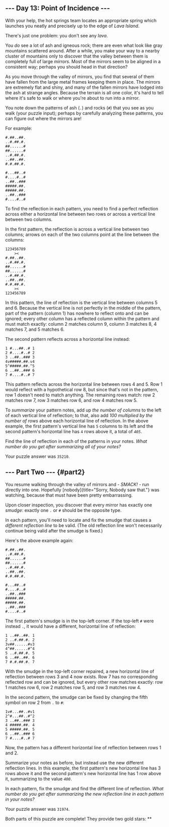 ## \-\-- Day 13: Point of Incidence \-\--

With your help, the hot springs team locates an appropriate spring which
launches you neatly and precisely up to the edge of *Lava Island*.

There\'s just one problem: you don\'t see any *lava*.

You *do* see a lot of ash and igneous rock; there are even what look
like gray mountains scattered around. After a while, you make your way
to a nearby cluster of mountains only to discover that the valley
between them is completely full of large *mirrors*. Most of the mirrors
seem to be aligned in a consistent way; perhaps you should head in that
direction?

As you move through the valley of mirrors, you find that several of them
have fallen from the large metal frames keeping them in place. The
mirrors are extremely flat and shiny, and many of the fallen mirrors
have lodged into the ash at strange angles. Because the terrain is all
one color, it\'s hard to tell where it\'s safe to walk or where you\'re
about to run into a mirror.

You note down the patterns of ash (`.`) and rocks (`#`) that you see as
you walk (your puzzle input); perhaps by carefully analyzing these
patterns, you can figure out where the mirrors are!

For example:

    #.##..##.
    ..#.##.#.
    ##......#
    ##......#
    ..#.##.#.
    ..##..##.
    #.#.##.#.

    #...##..#
    #....#..#
    ..##..###
    #####.##.
    #####.##.
    ..##..###
    #....#..#

To find the reflection in each pattern, you need to find a perfect
reflection across either a horizontal line between two rows or across a
vertical line between two columns.

In the first pattern, the reflection is across a vertical line between
two columns; arrows on each of the two columns point at the line between
the columns:

    123456789
        ><   
    #.##..##.
    ..#.##.#.
    ##......#
    ##......#
    ..#.##.#.
    ..##..##.
    #.#.##.#.
        ><   
    123456789

In this pattern, the line of reflection is the vertical line between
columns 5 and 6. Because the vertical line is not perfectly in the
middle of the pattern, part of the pattern (column 1) has nowhere to
reflect onto and can be ignored; every other column has a reflected
column within the pattern and must match exactly: column 2 matches
column 9, column 3 matches 8, 4 matches 7, and 5 matches 6.

The second pattern reflects across a horizontal line instead:

    1 #...##..# 1
    2 #....#..# 2
    3 ..##..### 3
    4v#####.##.v4
    5^#####.##.^5
    6 ..##..### 6
    7 #....#..# 7

This pattern reflects across the horizontal line between rows 4 and 5.
Row 1 would reflect with a hypothetical row 8, but since that\'s not in
the pattern, row 1 doesn\'t need to match anything. The remaining rows
match: row 2 matches row 7, row 3 matches row 6, and row 4 matches row
5.

To *summarize* your pattern notes, add up *the number of columns* to the
left of each vertical line of reflection; to that, also add *100
multiplied by the number of rows* above each horizontal line of
reflection. In the above example, the first pattern\'s vertical line has
`5` columns to its left and the second pattern\'s horizontal line has
`4` rows above it, a total of *`405`*.

Find the line of reflection in each of the patterns in your notes. *What
number do you get after summarizing all of your notes?*

Your puzzle answer was `35210`.

## \-\-- Part Two \-\-- {#part2}

You resume walking through the valley of mirrors and - *SMACK!* - run
directly into one. Hopefully [nobody]{title="Sorry, Nobody saw that."}
was watching, because that must have been pretty embarrassing.

Upon closer inspection, you discover that every mirror has exactly one
*smudge*: exactly one `.` or `#` should be the opposite type.

In each pattern, you\'ll need to locate and fix the smudge that causes a
*different reflection line* to be valid. (The old reflection line won\'t
necessarily continue being valid after the smudge is fixed.)

Here\'s the above example again:

    #.##..##.
    ..#.##.#.
    ##......#
    ##......#
    ..#.##.#.
    ..##..##.
    #.#.##.#.

    #...##..#
    #....#..#
    ..##..###
    #####.##.
    #####.##.
    ..##..###
    #....#..#

The first pattern\'s smudge is in the top-left corner. If the top-left
`#` were instead `.`, it would have a different, horizontal line of
reflection:

    1 ..##..##. 1
    2 ..#.##.#. 2
    3v##......#v3
    4^##......#^4
    5 ..#.##.#. 5
    6 ..##..##. 6
    7 #.#.##.#. 7

With the smudge in the top-left corner repaired, a new horizontal line
of reflection between rows 3 and 4 now exists. Row 7 has no
corresponding reflected row and can be ignored, but every other row
matches exactly: row 1 matches row 6, row 2 matches row 5, and row 3
matches row 4.

In the second pattern, the smudge can be fixed by changing the fifth
symbol on row 2 from `.` to `#`:

    1v#...##..#v1
    2^#...##..#^2
    3 ..##..### 3
    4 #####.##. 4
    5 #####.##. 5
    6 ..##..### 6
    7 #....#..# 7

Now, the pattern has a different horizontal line of reflection between
rows 1 and 2.

Summarize your notes as before, but instead use the new different
reflection lines. In this example, the first pattern\'s new horizontal
line has 3 rows above it and the second pattern\'s new horizontal line
has 1 row above it, summarizing to the value *`400`*.

In each pattern, fix the smudge and find the different line of
reflection. *What number do you get after summarizing the new reflection
line in each pattern in your notes?*

Your puzzle answer was `31974`.

Both parts of this puzzle are complete! They provide two gold stars:
\*\*

